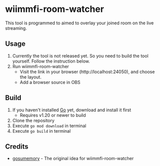 # wiimmfi-room-watcher

This tool is programmed to aimed to overlay your joined room on the live streaming.

## Usage

1. Currently the tool is not released yet. So you need to build the tool yourself. Follow the instruction below.
2. Run wiimmfi-room-watcher
    * Visit the link in your browser (http://localhost:24050), and choose the layout.
    * Add a browser source in OBS

## Build

1. If you haven't installed [Go](https://go.dev/) yet, download and install it first
    * Requires v1.20 or newer to build
2. Clone the repository
3. Execute `go mod download` in terminal
4. Execute `go build` in terminal

## Credits

* [gosumemory](https://github.com/l3lackShark/gosumemory) - The original idea for wiimmfi-room-watcher
